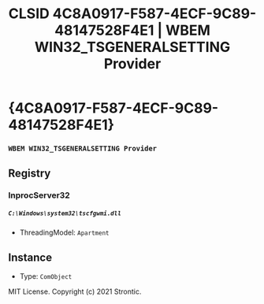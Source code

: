 ﻿---
title: "CLSID 4C8A0917-F587-4ECF-9C89-48147528F4E1 | WBEM WIN32_TSGENERALSETTING Provider"
excerpt: What is COM-Object CLSID 4C8A0917-F587-4ECF-9C89-48147528F4E1?
---

# {4C8A0917-F587-4ECF-9C89-48147528F4E1}

### `WBEM WIN32_TSGENERALSETTING Provider`

## Registry


### InprocServer32

##### `C:\Windows\system32\tscfgwmi.dll`
* ThreadingModel: `Apartment`

## Instance

* Type: `ComObject`

MIT License. Copyright (c) 2021 Strontic.


